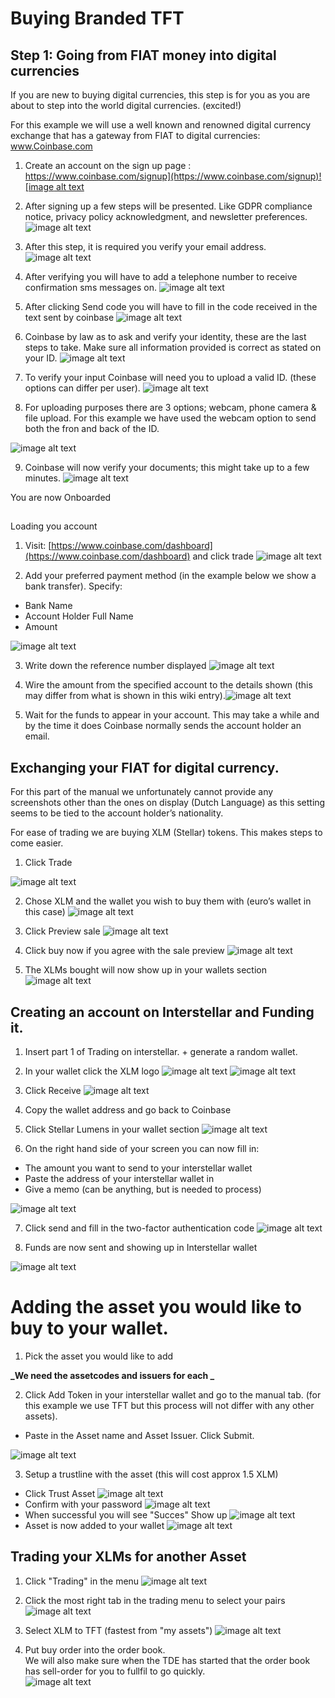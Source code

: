 # Buying Branded TFT

## Step 1: Going from FIAT money into digital currencies

If you are new to buying digital currencies, this step is for you as you are about to step into the world digital currencies. (excited!)

For this example we will use a well known and renowned digital currency exchange that has a gateway from FIAT to digital currencies: www.Coinbase.com

1. Create an account on the sign up page : [https://www.coinbase.com/signup](https://www.coinbase.com/signup)![image alt text](img/tde_buy_branded_image_0.png)

2. After signing up a few steps will be presented. Like GDPR compliance notice, privacy policy acknowledgment, and newsletter preferences.
![image alt text](img/tde_buy_branded_image_1.png)

3. After this step, it is required you verify your email address.
![image alt text](img/tde_buy_branded_image_2.png)

4. After verifying you will have to add a telephone number to receive confirmation sms messages on.
![image alt text](img/tde_buy_branded_image_3.png)

5. After clicking Send code you will have to fill in the code received in the text sent by coinbase
![image alt text](img/tde_buy_branded_image_4.png)

6. Coinbase by law as to ask and verify your identity, these are the last steps to take.
Make sure all information provided is correct as stated on your ID.
![image alt text](img/tde_buy_branded_image_5.png)

7. To verify your input Coinbase will need you to upload a valid ID. (these options can differ per user).
![image alt text](img/tde_buy_branded_image_6.png)


8. For uploading purposes there are 3 options; webcam, phone camera & file upload. For this example we have used the webcam option to send both the fron and back of the ID.

![image alt text](img/tde_buy_branded_image_7.png)

9. Coinbase will now verify your documents; this might take up to a few minutes.
![image alt text](img/tde_buy_branded_image_8.png)

You are now Onboarded

## 
Loading you account

1. Visit: [https://www.coinbase.com/dashboard](https://www.coinbase.com/dashboard) and click trade
![image alt text](img/tde_buy_branded_image_9.png)

2. Add your preferred payment method (in the example below we show a bank transfer). 
Specify:
- Bank Name
- Account Holder Full Name
- Amount

![image alt text](img/tde_buy_branded_image_10.png)

3. Write down the reference number displayed 
![image alt text](img/tde_buy_branded_image_11.png)

4. Wire the amount from the specified account to the details shown (this may differ from what is shown in this wiki entry).![image alt text](img/tde_buy_branded_image_12.png)

5. Wait for the funds to appear in your account. This may take a while and by the time it does Coinbase normally sends the account holder an email.

## Exchanging your FIAT for digital currency.

For this part of the manual we unfortunately cannot provide any screenshots other than the ones on display (Dutch Language) as this setting seems to be tied to the account holder’s nationality.

For ease of trading we are buying XLM (Stellar) tokens. This makes steps to come easier.

1. Click Trade

![image alt text](img/tde_buy_branded_image_13.png)

2. Chose XLM and the wallet you wish to buy them with (euro’s wallet in this case)
![image alt text](img/tde_buy_branded_image_14.png)

3. Click Preview sale
![image alt text](img/tde_buy_branded_image_15.png)

4. Click buy now if you agree with the sale preview
![image alt text](img/tde_buy_branded_image_16.png)

5. The XLMs bought will now show up in your wallets section
![image alt text](img/tde_buy_branded_image_17.png)

## Creating an account on Interstellar and Funding it.

1. Insert part 1 of Trading on interstellar. + generate a random wallet.

2. In your wallet click the XLM logo
![image alt text](img/tde_buy_branded_image_18.png)
![image alt text](img/tde_buy_branded_image_19.png)

3. Click Receive
![image alt text](img/tde_buy_branded_image_20.png)

4. Copy the wallet address and go back to Coinbase

5. Click Stellar Lumens in your wallet section
![image alt text](img/tde_buy_branded_image_21.png)

6. On the right hand side of your screen you can now fill in:
- The amount you want to send to your interstellar wallet
- Paste the address of your interstellar wallet in
- Give a memo (can be anything, but is needed to process)

![image alt text](img/tde_buy_branded_image_22.png)

7. Click send and fill in the two-factor authentication code
![image alt text](img/tde_buy_branded_image_23.png)

8. Funds are now sent and showing up in Interstellar wallet

![image alt text](img/tde_buy_branded_image_24.png)

# Adding the asset you would like to buy to your wallet.

1. Pick the asset you would like to add
	
**_We need the assetcodes and issuers for each
_**

2. Click Add Token in your interstellar wallet and go to the manual tab. (for this example we use TFT but this process will not differ with any other assets).
- Paste in the Asset name and Asset Issuer. Click Submit.

![image alt text](img/tde_buy_branded_image_25.png)

3. Setup a trustline with the asset (this will cost approx 1.5 XLM)
- Click Trust Asset
![image alt text](img/tde_buy_branded_image_26.png)
- Confirm with your password
![image alt text](img/tde_buy_branded_image_27.png)
- When successful you will see "Succes" Show up 
![image alt text](img/tde_buy_branded_image_28.png)
- Asset is now added to your wallet
![image alt text](img/tde_buy_branded_image_29.png)

## Trading your XLMs for another Asset

1. Click "Trading" in the menu
![image alt text](img/tde_buy_branded_image_30.png)

2. Click the most right tab in the trading menu to select your pairs
![image alt text](img/tde_buy_branded_image_31.png)

3. Select XLM to TFT (fastest from "my assets")
![image alt text](img/tde_buy_branded_image_32.png)

4. Put buy order into the order book.	
We will also make sure when the TDE has started that the order book has sell-order for you to fullfil to go quickly.  
![image alt text](img/tde_buy_branded_image_33.png)
